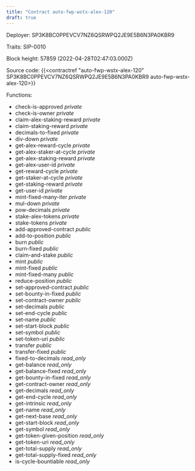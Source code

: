 ```yaml
---
title: "Contract auto-fwp-wstx-alex-120"
draft: true
---
```

Deployer: SP3K8BC0PPEVCV7NZ6QSRWPQ2JE9E5B6N3PA0KBR9

Traits:
 SIP-0010



Block height: 57859 (2022-04-28T02:47:03.000Z)

Source code: {{<contractref "auto-fwp-wstx-alex-120" SP3K8BC0PPEVCV7NZ6QSRWPQ2JE9E5B6N3PA0KBR9 auto-fwp-wstx-alex-120>}}

Functions:

* check-is-approved _private_
* check-is-owner _private_
* claim-alex-staking-reward _private_
* claim-staking-reward _private_
* decimals-to-fixed _private_
* div-down _private_
* get-alex-reward-cycle _private_
* get-alex-staker-at-cycle _private_
* get-alex-staking-reward _private_
* get-alex-user-id _private_
* get-reward-cycle _private_
* get-staker-at-cycle _private_
* get-staking-reward _private_
* get-user-id _private_
* mint-fixed-many-iter _private_
* mul-down _private_
* pow-decimals _private_
* stake-alex-tokens _private_
* stake-tokens _private_
* add-approved-contract _public_
* add-to-position _public_
* burn _public_
* burn-fixed _public_
* claim-and-stake _public_
* mint _public_
* mint-fixed _public_
* mint-fixed-many _public_
* reduce-position _public_
* set-approved-contract _public_
* set-bounty-in-fixed _public_
* set-contract-owner _public_
* set-decimals _public_
* set-end-cycle _public_
* set-name _public_
* set-start-block _public_
* set-symbol _public_
* set-token-uri _public_
* transfer _public_
* transfer-fixed _public_
* fixed-to-decimals _read_only_
* get-balance _read_only_
* get-balance-fixed _read_only_
* get-bounty-in-fixed _read_only_
* get-contract-owner _read_only_
* get-decimals _read_only_
* get-end-cycle _read_only_
* get-intrinsic _read_only_
* get-name _read_only_
* get-next-base _read_only_
* get-start-block _read_only_
* get-symbol _read_only_
* get-token-given-position _read_only_
* get-token-uri _read_only_
* get-total-supply _read_only_
* get-total-supply-fixed _read_only_
* is-cycle-bountiable _read_only_

